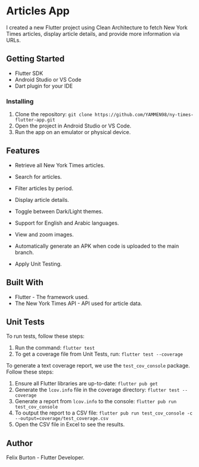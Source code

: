 # Articles App

I created a new Flutter project using Clean Architecture to fetch New York Times articles, display article details, and provide more information via URLs.

## Getting Started

- Flutter SDK
- Android Studio or VS Code
- Dart plugin for your IDE

### Installing

1. Clone the repository: `git clone https://github.com/YAMMEN98/ny-times-flutter-app.git`
2. Open the project in Android Studio or VS Code.
3. Run the app on an emulator or physical device.

## Features

- Retrieve all New York Times articles.
- Search for articles.
- Filter articles by period.
- Display article details.
- Toggle between Dark/Light themes.
- Support for English and Arabic languages.
- View and zoom images.
- Automatically generate an APK when code is uploaded to the main branch.


- Apply Unit Testing.

## Built With

- Flutter - The framework used.
- The New York Times API - API used for article data.

## Unit Tests

To run tests, follow these steps:

1. Run the command: `flutter test`
2. To get a coverage file from Unit Tests, run: `flutter test --coverage`

To generate a text coverage report, we use the `test_cov_console` package. Follow these steps:

1. Ensure all Flutter libraries are up-to-date: `flutter pub get`
2. Generate the `lcov.info` file in the coverage directory: `flutter test --coverage`
3. Generate a report from `lcov.info` to the console: `flutter pub run test_cov_console`
4. To output the report to a CSV file: `flutter pub run test_cov_console -c --output=coverage/test_coverage.csv`
5. Open the CSV file in Excel to see the results.


## Author

Felix Burton - Flutter Developer. 
